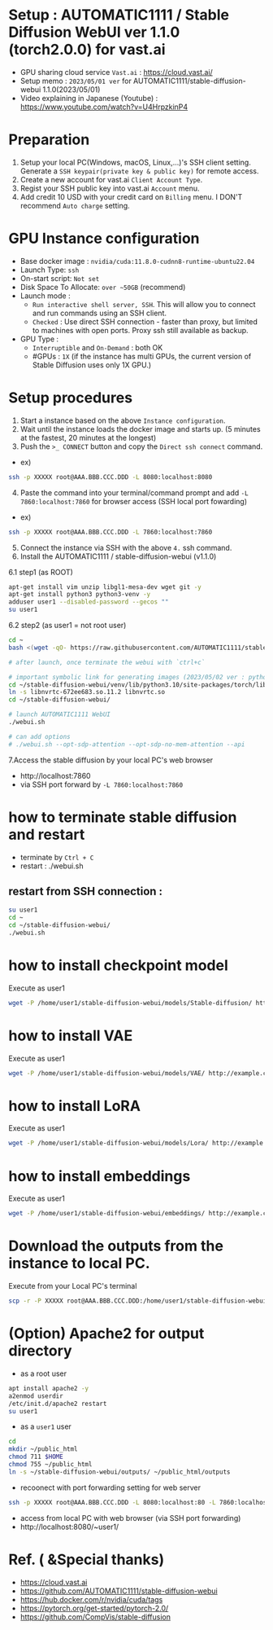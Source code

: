 # Setup : AUTOMATIC1111 / Stable Diffusion WebUI ver 1.1.0 (torch2.0.0) for vast.ai
* GPU sharing cloud service `Vast.ai` : https://cloud.vast.ai/
* Setup memo : `2023/05/01 ver` for AUTOMATIC1111/stable-diffusion-webui 1.1.0(2023/05/01)
* Video explaining in Japanese (Youtube) : https://www.youtube.com/watch?v=U4HrpzkinP4

# Preparation
1) Setup your local PC(Windows, macOS, Linux,...)'s SSH client setting. Generate a `SSH keypair(private key & public key)` for remote access.
2) Create a new account for vast.ai `Client Account Type`.
3) Regist your SSH public key into vast.ai `Account` menu.
4) Add credit 10 USD with your credit card on `Billing` menu. I DON'T recommend `Auto charge` setting.

# GPU Instance configuration
* Base docker image : `nvidia/cuda:11.8.0-cudnn8-runtime-ubuntu22.04`
* Launch Type: `ssh`
* On-start script: `Not set`
* Disk Space To Allocate: `over ~50GB` (recommend)
* Launch mode : 
   * `Run interactive shell server, SSH`. This will allow you to connect and run commands using an SSH client.
   * `Checked` : Use direct SSH connection - faster than proxy, but limited to machines with open ports. Proxy ssh still available as backup.
* GPU Type :
   *  `Interruptible` and `On-Demand` : both OK
   *  #GPUs : `1X` (if the instance has multi GPUs, the current version of Stable Diffusion uses only 1X GPU.) 

# Setup procedures
1. Start a instance based on the above `Instance configuration`.
2. Wait until the instance loads the docker image and starts up. (5 minutes at the fastest, 20 minutes at the longest)
3. Push the `>_ CONNECT` button and copy the `Direct ssh connect` command.
* ex) 
```sh
ssh -p XXXXX root@AAA.BBB.CCC.DDD -L 8080:localhost:8080
```
4. Paste the command into your terminal/command prompt and add `-L 7860:localhost:7860` for browser access (SSH local port fowarding)
* ex)
```sh
ssh -p XXXXX root@AAA.BBB.CCC.DDD -L 7860:localhost:7860
```
5. Connect the instance via SSH with the above `4.` ssh command.
6. Install the AUTOMATIC1111 / stable-diffusion-webui (v1.1.0)

6.1 step1 (as ROOT)
```sh
apt-get install vim unzip libgl1-mesa-dev wget git -y
apt-get install python3 python3-venv -y
adduser user1 --disabled-password --gecos ""
su user1
```

6.2 step2 (as user1 = not root user)
```sh
cd ~
bash <(wget -qO- https://raw.githubusercontent.com/AUTOMATIC1111/stable-diffusion-webui/master/webui.sh)

# after launch, once terminate the webui with `ctrl+c`

# important symbolic link for generating images (2023/05/02 ver : python3.10 env)
cd ~/stable-diffusion-webui/venv/lib/python3.10/site-packages/torch/lib
ln -s libnvrtc-672ee683.so.11.2 libnvrtc.so
cd ~/stable-diffusion-webui/

# launch AUTOMATIC1111 WebUI
./webui.sh

# can add options
# ./webui.sh --opt-sdp-attention --opt-sdp-no-mem-attention --api
```

7.Access the stable diffusion by your local PC's web browser
   * http://localhost:7860
   * via SSH port forward by `-L 7860:localhost:7860`


# how to terminate stable diffusion and restart
* terminate by `Ctrl + C`
* restart : ./webui.sh
## restart from SSH connection :
```sh
su user1
cd ~
cd ~/stable-diffusion-webui/
./webui.sh
```

# how to install checkpoint model

Execute as user1
```sh
wget -P /home/user1/stable-diffusion-webui/models/Stable-diffusion/ http://example.com/HogeHogeModel.safetensors
```

# how to install VAE

Execute as user1
```sh
wget -P /home/user1/stable-diffusion-webui/models/VAE/ http://example.com/vae-ft-mse-840000-ema-pruned.safetensors
```

# how to install LoRA 

Execute as user1
```sh
wget -P /home/user1/stable-diffusion-webui/models/Lora/ http://example.com/HogeHogeLora.safetensors
```

# how to install embeddings

Execute as user1
```sh
wget -P /home/user1/stable-diffusion-webui/embeddings/ http://example.com/EasyNegative.safetensors
```

# Download the outputs from the instance to local PC.

Execute from your Local PC's terminal
```sh
scp -r -P XXXXX root@AAA.BBB.CCC.DDD:/home/user1/stable-diffusion-webui/outputs ./outputs/
```

# (Option) Apache2 for output directory
* as a root user
```sh
apt install apache2 -y
a2enmod userdir
/etc/init.d/apache2 restart
su user1
```
* as a `user1` user
```sh
cd
mkdir ~/public_html
chmod 711 $HOME
chmod 755 ~/public_html
ln -s ~/stable-diffusion-webui/outputs/ ~/public_html/outputs
```

* recoonect with port forwarding setting for web server
```sh
ssh -p XXXXX root@AAA.BBB.CCC.DDD -L 8080:localhost:80 -L 7860:localhost:7860
```

* access from local PC with web browser (via SSH port forwarding)
* http://localhost:8080/~user1/




# Ref. ( &Special thanks)
* https://cloud.vast.ai
* https://github.com/AUTOMATIC1111/stable-diffusion-webui
* https://hub.docker.com/r/nvidia/cuda/tags
* https://pytorch.org/get-started/pytorch-2.0/
* https://github.com/CompVis/stable-diffusion
